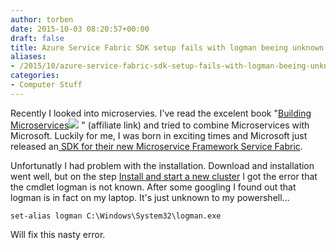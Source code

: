 ```yaml
---
author: torben
date: 2015-10-03 08:20:57+00:00
draft: false
title: Azure Service Fabric SDK setup fails with logman beeing unknown cmdlet
aliases: 
- /2015/10/azure-service-fabric-sdk-setup-fails-with-logman-beeing-unknown-cmdlet/
categories:
- Computer Stuff
---
```


Recently I looked into microservies. I've read the excelent book "[Building Microservices](http://www.amazon.de/gp/product/1491950358/ref=as_li_tl?ie=UTF8&camp=1638&creative=19454&creativeASIN=1491950358&linkCode=as2&tag=krams0c-21)![](http://ir-de.amazon-adsystem.com/e/ir?t=krams0c-21&l=as2&o=3&a=1491950358)
" (affiliate link) and tried to combine Microservices with Microsoft. Luckily for me, I was born in exciting times and Microsoft just released an[ SDK for their new Microservice Framework Service Fabric](https://azure.microsoft.com/en-us/campaigns/service-fabric/).

Unfortunatly I had problem with the installation. Download and installation went well, but on the step [Install and start a new cluster](https://azure.microsoft.com/en-us/documentation/articles/service-fabric-get-started/#install-and-start-a-local-cluster) I got the error that the cmdlet logman is not known. After some googling I found out that logman is in fact on my laptop. It's just unknown to my powershell...

    
    set-alias logman C:\Windows\System32\logman.exe


Will fix this nasty error.




